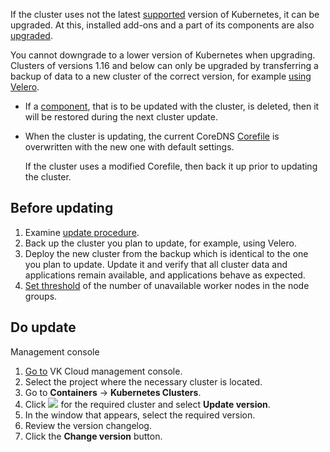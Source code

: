 If the cluster uses not the latest [supported](../../concepts/versions/version-support) version of Kubernetes, it can be upgraded. At this, installed add-ons and a part of its components are also [upgraded](../../concepts/update).

You cannot downgrade to a lower version of Kubernetes when upgrading. Clusters of versions 1.16 and below can only be upgraded by transferring a backup of data to a new cluster of the correct version, for example [using Velero](../../how-to-guides/velero-backup).

<warn>

- If a [component](../../concepts/update), that is to be updated with the cluster, is deleted, then it will be restored during the next cluster update.

- When the cluster is updating, the current CoreDNS [Corefile](https://coredns.io/2017/07/23/corefile-explained/) is overwritten with the new one with default settings.

  If the cluster uses a modified Corefile, then back it up prior to updating the cluster.

</warn>

## Before updating

1. Examine [update procedure](../../concepts/update).
1. Back up the cluster you plan to update, for example, using Velero.
1. Deploy the new cluster from the backup which is identical to the one you plan to update. Update it and verify that all cluster data and applications remain available, and applications behave as expected.
1. [Set threshold](../manage-node-group#configure_update_settings) of the number of unavailable worker nodes in the node groups.

## Do update

<tabs>
<tablist>
<tab>Management console</tab>
</tablist>
<tabpanel>

1. [Go to](https://msk.cloud.vk.com/app/en/) VK Cloud management console.
1. Select the project where the necessary cluster is located.
1. Go to **Containers** → **Kubernetes Clusters**.
1. Click ![ ](/en/assets/more-icon.svg "inline") for the required cluster and select **Update version**.
1. In the window that appears, select the required version.
1. Review the version changelog.
1. Click the **Change version** button.

</tabpanel>
</tabs>

